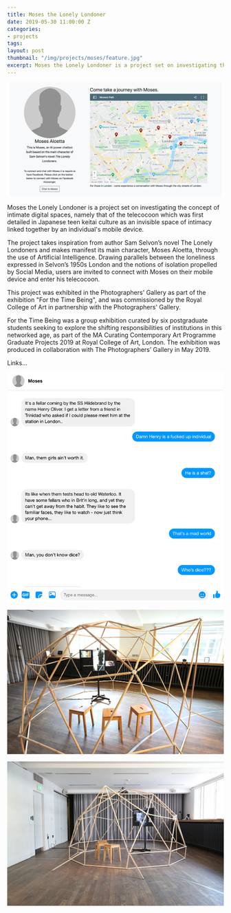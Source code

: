 ```yaml
---
title: Moses the Lonely Londoner
date: 2019-05-30 11:00:00 Z
categories:
- projects
tags: 
layout: post
thumbnail: "/img/projects/moses/feature.jpg"
excerpt: Moses the Lonely Londoner is a project set on investigating the concept of intimate digital spaces linked together by an individual's mobile device. This project was exhibited in the Photographers' Gallery as part of the exhibition "For the Time Being", and was commissioned by the Royal College of Art in partnership with the Photographers' Gallery.
---
```


![](/img/projects/moses/moses-4.png)
<br>

Moses the Lonely Londoner is a project set on investigating the concept of intimate digital spaces, namely that of the telecocoon which was first detailed in Japanese teen keitai culture as an invisible space of intimacy linked together by an individual's mobile device. 

The project takes inspiration from author Sam Selvon’s novel The Lonely Londoners and makes manifest its main character, Moses Aloetta, through the use of Artificial Intelligence. Drawing parallels between the loneliness expressed in Selvon’s 1950s London and the notions of isolation propelled by Social Media, users are invited to connect with Moses on their mobile device and enter his telecocoon. 

This project was exhibited in the Photographers' Gallery as part of the exhibition "For the Time Being", and was commissioned by the Royal College of Art in partnership with the Photographers' Gallery. 

For the Time Being was a group exhibition curated by six postgraduate students seeking to explore the shifting responsibilities of institutions in this networked age, as part of the MA Curating Contemporary Art Programme Graduate Projects 2019 at Royal College of Art, London. The exhibition was produced in collaboration with The Photographers’ Gallery in May 2019.

Links...

![](/img/projects/moses/moses-3.png)
<br>

![](/img/projects/moses/moses-1.jpg)
<br>

![](/img/projects/moses/moses-2.jpg)
<br>

